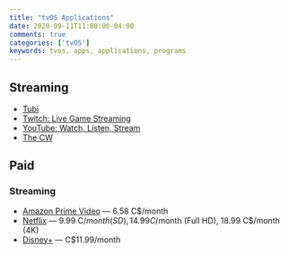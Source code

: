 ```yaml
---
title: "tvOS Applications"
date: 2020-09-11T11:00:00-04:00
comments: true
categories: ['tvOS']
keywords: tvos, apps, applications, programs
---
```


## Streaming
* [Tubi](https://apps.apple.com/us/app/tubi-watch-movies-tv-shows/id886445756)
* [Twitch: Live Game Streaming](https://apps.apple.com/us/app/twitch-live-game-streaming/id460177396)
* [YouTube: Watch, Listen, Stream](https://itunes.apple.com/ca/app/youtube-watch-upload-and-share-videos/id544007664?mt=8&uo=4&at=11l6hc&ct=fnd)
* [The CW](https://apps.apple.com/us/app/the-cw/id491730359)

## Paid

### Streaming
* [Amazon Prime Video](https://itunes.apple.com/ca/app/amazon-prime-video/id545519333?mt=8&uo=4&at=11l6hc&app=itunes&ct=fnd) — 6.58 C$/month
* [Netflix](https://apps.apple.com/us/app/netflix/id363590051) — 9.99 C$/month (SD), 14.99 C$/month (Full HD), 18.99 C$/month (4K)
* [Disney+](https://apps.apple.com/ca/app/disney/id1446075923) — C$11.99/month
